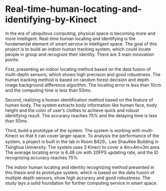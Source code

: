 # Real-time-human-locating-and-identifying-by-Kinect
In the era of ubiquitous computing, physical space is becoming more and more intelligent. Real-time human locating and identifying is the fundamental element of smart service in intelligent space. The goal of this project is to build an indoor human tracking system, which could locate people in group and recognize their identity. There are 3 main innovation points:

First, presenting an indoor locating method based on the data fusion of multi-depth sensors, which shows high precision and good robustness. The human tracking method is based on random forest decision and depth image background difference algorithm. The locating error is less than 10cm and the computing time is less than 50ms.

Second, realizing a human identification method based on the feature of human body. The system extracts body information like human face, body height and the color of user’s clothes to achieve quick and robust identifying result. The accuracy reaches 75% and the delaying time is less than 50ms. 

Third, build a prototype of the system. The system is working with multi-Kinect so that it can cover larger space. To analysis the performance of the system, a project is built in the lab in Room B429，Lee ShauKee Building in Tsinghua University. The system uses 3 Kinect to cover a 4m×4m×3m area. The average locating error is 6.48 cm with 20FPS updating rate, and the ID recognizing accuracy reaches 75%.

The indoor human locating and identity recognizing method presented in this thesis and its prototype system, which is based on the data fusion of multiple depth sensors, show high accuracy and good robustness. The study lays a solid foundation for further computing service in smart space.

